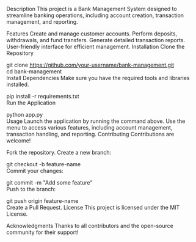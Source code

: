Description
This project is a Bank Management System designed to streamline banking operations, including account creation, transaction management, and reporting.

Features
Create and manage customer accounts.
Perform deposits, withdrawals, and fund transfers.
Generate detailed transaction reports.
User-friendly interface for efficient management.
Installation
Clone the Repository



git clone https://github.com/your-username/bank-management.git  
cd bank-management  
Install Dependencies
Make sure you have the required tools and libraries installed.



pip install -r requirements.txt  
Run the Application


python app.py  
Usage
Launch the application by running the command above.
Use the menu to access various features, including account management, transaction handling, and reporting.
Contributing
Contributions are welcome!

Fork the repository.
Create a new branch:

git checkout -b feature-name  
Commit your changes:

git commit -m "Add some feature"  
Push to the branch:

git push origin feature-name  
Create a Pull Request.
License
This project is licensed under the MIT License.

Acknowledgments
Thanks to all contributors and the open-source community for their support!
